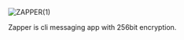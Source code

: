 
![ZAPPER(1)](https://github.com/user-attachments/assets/02a69a47-c001-409c-8781-2dbcfb82801c)

Zapper is cli messaging app with 256bit encryption. 
